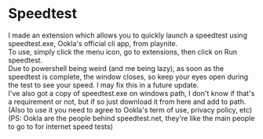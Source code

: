 # Speedtest
I made an extension which allows you to quickly launch a speedtest using speedtest.exe, Ookla's official cli app, from playnite.  
To use, simply click the menu icon, go to extensions, then click on Run speedtest.  
Due to powershell being weird (and me being lazy), as soon as the speedtest is complete, the window closes, so keep your eyes open during the test to see your speed. I may fix this in a future update.  
I've also got a copy of speedtest.exe on windows path, I don't know if that's a requirement or not, but if so just download it from here and add to path.
(Also to use it you need to agree to Ookla's term of use, privacy policy, etc)
(PS: Ookla are the people behind speedtest.net, they're like the main people to go to for internet speed tests)
